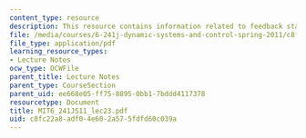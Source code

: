 ```yaml
---
content_type: resource
description: This resource contains information related to feedback stabilization.
file: /media/courses/6-241j-dynamic-systems-and-control-spring-2011/c8fc22a8adf04e602a575fdfd60c039a_MIT6_241JS11_lec23.pdf
file_type: application/pdf
learning_resource_types:
- Lecture Notes
ocw_type: OCWFile
parent_title: Lecture Notes
parent_type: CourseSection
parent_uid: ee668e05-ff75-8895-0bb1-7bddd4117378
resourcetype: Document
title: MIT6_241JS11_lec23.pdf
uid: c8fc22a8-adf0-4e60-2a57-5fdfd60c039a
---
```

